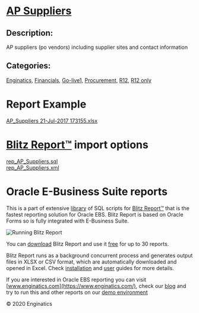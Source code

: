 # [AP Suppliers](https://www.enginatics.com/reports/ap-suppliers/)
## Description: 
AP suppliers (po vendors) including supplier sites and contact information
## Categories: 
[Enginatics](https://www.enginatics.com/library/?pg=1&category[]=Enginatics), [Financials](https://www.enginatics.com/library/?pg=1&category[]=Financials), [Go-live1](https://www.enginatics.com/library/?pg=1&category[]=Go-live1), [Procurement](https://www.enginatics.com/library/?pg=1&category[]=Procurement), [R12](https://www.enginatics.com/library/?pg=1&category[]=R12), [R12 only](https://www.enginatics.com/library/?pg=1&category[]=R12+only)
# Report Example
[AP_Suppliers 21-Jul-2017 173155.xlsx](https://www.enginatics.com/example/ap-suppliers/)
# [Blitz Report™](https://www.enginatics.com/blitz-report/) import options
[rep_AP_Suppliers.sql](https://www.enginatics.com/export/ap-suppliers/)\
[rep_AP_Suppliers.xml](https://www.enginatics.com/xml/ap-suppliers/)
# Oracle E-Business Suite reports

This is a part of extensive [library](https://www.enginatics.com/library/) of SQL scripts for [Blitz Report™](https://www.enginatics.com/blitz-report/) that is the fastest reporting solution for Oracle EBS. Blitz Report is based on Oracle Forms so is fully integrated with E-Business Suite. 

![Running Blitz Report](https://www.enginatics.com/wp-content/uploads/2018/01/Running-blitz-report.png) 

You can [download](https://www.enginatics.com/download/) Blitz Report and use it [free](https://www.enginatics.com/pricing/) for up to 30 reports. 

Blitz Report runs as a background concurrent process and generates output files in XLSX or CSV format, which are automatically downloaded and opened in Excel. Check [installation](https://www.enginatics.com/installation-guide/) and [user](https://www.enginatics.com/user-guide/) guides for more details.

If you are interested in Oracle EBS reporting you can visit [www.enginatics.com](https://www.enginatics.com/), check our [blog](https://www.enginatics.com/blog/) and try to run this and other reports on our [demo environment](http://demo.enginatics.com/)

© 2020 Enginatics